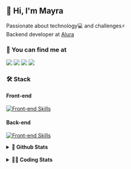 ## 👋 Hi, I'm Mayra

Passionate about technology💻 and challenges⚡  
Backend developer at [Alura](https://www.alura.com.br)   

### 💬 You can find me at

<a href="https://mayra.dev" target="_blank" rel="noopener"><img src="https://img.shields.io/badge/-mayra.dev-005FED?style=flat&logo=Google-chrome&logoColor=white"/></a>
<a href="https://linkedin.com/in/mayraamaral" target="_blank" rel="noopener"><img src="https://img.shields.io/badge/-/mayraamaral-0077B5?style=flat&logo=Linkedin&logoColor=white"/></a>
<a href="mailto:mayra@mayra.dev" target="_blank" rel="noopener"><img src="https://img.shields.io/badge/-mayra@mayra.dev-D14836?style=flat&logo=Gmail&logoColor=white"/></a>
<a href="" target="_blank" rel="noopener"><img src="https://img.shields.io/badge/-mayraamaral-7289DA?style=flat&logo=Discord&logoColor=white"/></a>

### 🛠️ Stack
#### Front-end

[![Front-end Skills](https://skillicons.dev/icons?i=react,next,angular,redux,styledcomponents,html,css,sass,js,ts,figma)](https://skillicons.dev)
#### Back-end

[![Front-end Skills](https://skillicons.dev/icons?i=java,spring,hibernate,aws,idea,postgres,mysql,git,linux,bash,nodejs,docker,kubernetes,jenkins)](https://skillicons.dev)


<details>
    <summary><strong>📌 Github Stats</strong></summary>
    <br />
    <div align="center">
        <table>
      <td><img height="160em" src="https://github-readme-stats.vercel.app/api?username=mayraamaral&show_icons=true&theme=algolia&hide_border=true&hide=stars&count_private=true" alt="Readme stats"></td>
      <td><img height="160em" src="https://github-readme-stats.vercel.app/api/top-langs/?username=mayraamaral&&layout=compact&&theme=algolia&hide_border=true&langs_count=6" alt="Language stats"></td>
       </table>
  </div> 
    

  <p align="center">
    <img src="https://github-readme-streak-stats.herokuapp.com?user=mayraamaral&theme=dark&hide_border=true&date_format=j%20M%5B%20Y%5D&locale=pt-br&background=050F2C&ring=0195DD&fire=23AA7D&currStreakLabel=23AA7D" alt="Streak stats">
  </p> 
</details>

<br />

<details>
  <summary><strong>👩‍💻 Coding Stats</strong></summary>
  <br />
  
  <!--START_SECTION:waka-->
![Code Time](http://img.shields.io/badge/Code%20Time-746%20hrs%204%20mins-blue)

**🐱 My GitHub Data** 

> 📦 589.3 kB Used in GitHub's Storage 
 > 
> 🏆 273 Contributions in the Year 2025
 > 
> 🚫 Not Opted to Hire
 > 
> 📜 64 Public Repositories 
 > 
> 🔑 33 Private Repositories 
 > 
**I'm an Early 🐤** 

```text
🌞 Morning                17336 commits       ██████░░░░░░░░░░░░░░░░░░░   23.19 % 
🌆 Daytime                43729 commits       ███████████████░░░░░░░░░░   58.49 % 
🌃 Evening                13415 commits       ████░░░░░░░░░░░░░░░░░░░░░   17.94 % 
🌙 Night                  283 commits         ░░░░░░░░░░░░░░░░░░░░░░░░░   00.38 % 
```
📅 **I'm Most Productive on Wednesday** 

```text
Monday                   15017 commits       █████░░░░░░░░░░░░░░░░░░░░   20.09 % 
Tuesday                  10367 commits       ███░░░░░░░░░░░░░░░░░░░░░░   13.87 % 
Wednesday                19801 commits       ███████░░░░░░░░░░░░░░░░░░   26.49 % 
Thursday                 15451 commits       █████░░░░░░░░░░░░░░░░░░░░   20.67 % 
Friday                   13377 commits       ████░░░░░░░░░░░░░░░░░░░░░   17.89 % 
Saturday                 310 commits         ░░░░░░░░░░░░░░░░░░░░░░░░░   00.41 % 
Sunday                   440 commits         ░░░░░░░░░░░░░░░░░░░░░░░░░   00.59 % 
```


📊 **This Week I Spent My Time On** 

```text
🕑︎ Time Zone: America/Sao_Paulo

💬 Programming Languages: 
Java                     6 hrs 33 mins       █████████████████░░░░░░░░   66.24 % 
SQL                      1 hr 40 mins        ████░░░░░░░░░░░░░░░░░░░░░   16.88 % 
JavaScript               1 hr 8 mins         ███░░░░░░░░░░░░░░░░░░░░░░   11.48 % 
JSP                      18 mins             █░░░░░░░░░░░░░░░░░░░░░░░░   03.11 % 
Properties               8 mins              ░░░░░░░░░░░░░░░░░░░░░░░░░   01.51 % 

🔥 Editors: 
IntelliJ IDEA            9 hrs 23 mins       ████████████████████████░   94.85 % 
VS Code                  30 mins             █░░░░░░░░░░░░░░░░░░░░░░░░   05.15 % 

💻 Operating System: 
Linux                    9 hrs 54 mins       █████████████████████████   100.00 % 
```

**I Mostly Code in Java** 

```text
Java                     126 repos           ███████░░░░░░░░░░░░░░░░░░   28.12 % 
JavaScript               102 repos           ██████░░░░░░░░░░░░░░░░░░░   22.77 % 
TypeScript               84 repos            █████░░░░░░░░░░░░░░░░░░░░   18.75 % 
Python                   4 repos             ░░░░░░░░░░░░░░░░░░░░░░░░░   00.89 % 
Dockerfile               1 repo              ░░░░░░░░░░░░░░░░░░░░░░░░░   00.22 % 
```




 Last Updated on 14/02/2025 19:13:19 UTC
<!--END_SECTION:waka-->

</details>
